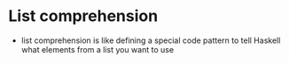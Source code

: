 # List comprehension

- list comprehension is like defining  a special code pattern to tell Haskell what elements from a list you want to use